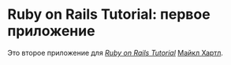 # Ruby on Rails Tutorial: первое приложение

Это второе приложение для
[*Ruby on Rails Tutorial*](http://railstutorial.org/)
 [Майкл Хартл](http://michaelhartl.com/).